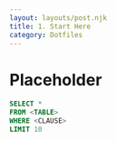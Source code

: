 ```yaml
---
layout: layouts/post.njk
title: 1. Start Here
category: Dotfiles
---
```


# Placeholder
```sql
SELECT *
FROM <TABLE>
WHERE <CLAUSE>
LIMIT 10
```
